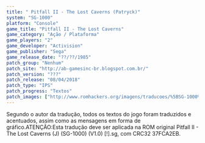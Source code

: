 ```yaml
---
title: " Pitfall II - The Lost Caverns (Patryck)"
system: "SG-1000"
platform: "Console"
game_title: "Pitfall II - The Lost Caverns"
game_category: "Ação / Plataforma"
game_players: "2"
game_developer: "Activision"
game_publisher: "Sega"
game_release_date: "??/??/1985"
patch_group: "Nenhum"
patch_site: "http://ab-gamesinc-br.blogspot.com.br/"
patch_version: "???"
patch_release: "08/04/2018"
patch_type: "IPS"
patch_progress: "Textos"
patch_images: ["http://www.romhackers.org/imagens/traducoes/%5BSG-1000%5D%20Pitfall%20II%20-%20The%20Lost%20Caverns%20-%20Patryck%20-%201.png","http://www.romhackers.org/imagens/traducoes/%5BSG-1000%5D%20Pitfall%20II%20-%20The%20Lost%20Caverns%20-%20Patryck%20-%202.png","http://www.romhackers.org/imagens/traducoes/%5BSG-1000%5D%20Pitfall%20II%20-%20The%20Lost%20Caverns%20-%20Patryck%20-%203.png"]
---
```

Segundo o autor da tradução, todos os textos do jogo foram traduzidos e acentuados, assim como as mensagens em forma de gráfico.ATENÇÃO:Esta tradução deve ser aplicada na ROM original Pitfall II - The Lost Caverns (J) (SG-1000) (V1.0) [!].sg, com CRC32 37FCA2EB.